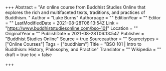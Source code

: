 +++
Abstract = "An online course from Buddhist Studies Online that explores the rich and multifaceted texts, traditions, and practices of Buddhism. "
Author = "Luke Burns"
Authorpage = ""
EditionYear = ""
Editor = ""
LastModifiedDate = 2021-08-28T06:13:54Z
Link = "https://www.buddhiststudiesonline.com/bso-101"
Location = ""
OriginalYear = ""
PublishDate = 2021-08-28T06:13:54Z
Publisher = "Buddhist Studies Online"
Source = true
Sourceauthor = ""
Sourcetypes = ["Online Courses"]
Tags = ["buddhism"]
Title = "BSO 101 | Intro to Buddhism: History, Philosophy, and Practice"
Translator = ""
Wikipedia = ""
draft = true
toc = false

+++
